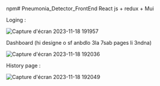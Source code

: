 npm# Pneumonia_Detector_FrontEnd
  React js  + redux + Mui



Loging  :




![Capture d'écran 2023-11-18 191957](https://github.com/bougach/Pneumonia_Detector_FrontEnd/assets/110301186/fef7d784-20b0-4877-a511-dcf9850202db)




Dashboard  (hi  designe  o sf  anbdlo  3la  7sab  pages  li  3ndna)


![Capture d'écran 2023-11-18 192036](https://github.com/bougach/Pneumonia_Detector_FrontEnd/assets/110301186/fab729a7-7fb1-40cf-a97d-01ab517b6e38)




History  page  :




![Capture d'écran 2023-11-18 192049](https://github.com/bougach/Pneumonia_Detector_FrontEnd/assets/110301186/719da563-db4d-45f0-886c-9c8d576c9fa6)
